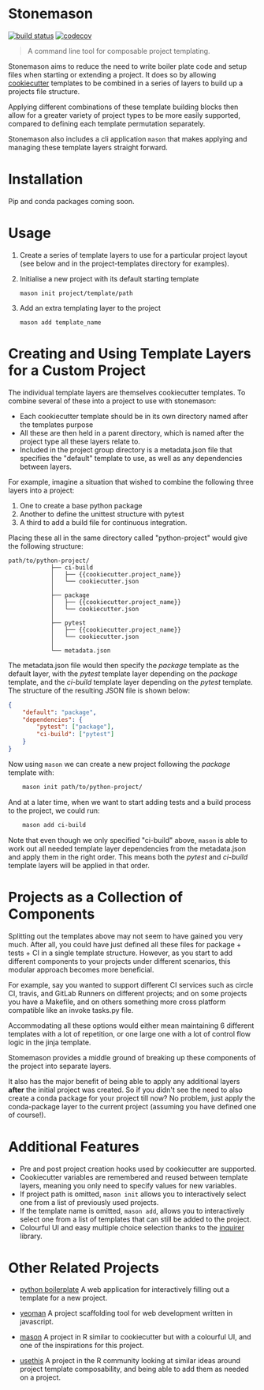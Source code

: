 # Stonemason

[![build status](http://img.shields.io/travis/MrKriss/stonemason/master.svg?style=flat)](https://travis-ci.org/MrKriss/stonemason) 
[![codecov](https://codecov.io/gh/MrKriss/stonemason/branch/master/graph/badge.svg)](https://codecov.io/gh/MrKriss/stonemason)

> A command line tool for composable project templating. 

Stonemason aims to reduce the need to write boiler plate code and setup files when starting or 
extending a project. It does so by allowing [cookiecutter](https://github.com/audreyr/cookiecutter) 
templates to be combined in a series of layers to build up a projects file structure.  

Applying different combinations of these template building blocks then allow for a greater variety of 
project types to be more easily supported, compared to defining each template permutation separately. 

Stonemason also includes a cli application `mason` that makes applying and managing these template 
layers straight forward.  

# Installation 

Pip and conda packages coming soon. 


# Usage 

1. Create a series of template layers to use for a particular project layout (see below and in the 
project-templates directory for examples).

2.  Initialise a new project with its default starting template

        mason init project/template/path

3.  Add an extra templating layer to the project

        mason add template_name


# Creating and Using Template Layers for a Custom Project

The individual template layers are themselves cookiecutter templates. To combine several of these 
into a project to use with stonemason:

* Each cookiecutter template should be in its own directory named after the templates purpose
* All these are then held in a parent directory, which is named after the project type all these 
layers relate to.
* Included in the project group directory is a metadata.json file that specifies the "default" 
  template to use, as well as any dependencies between layers.

For example, imagine a situation that wished to combine the following three layers into a project:

1. One to create a base python package
2. Another to define the unittest structure with pytest
3. A third to add a build file for continuous integration.

Placing these all in the same directory called "python-project" would give the following structure:

```
path/to/python-project/
            ├── ci-build
            │   ├── {{cookiecutter.project_name}}
            │   └── cookiecutter.json
            │ 
            ├── package
            │   ├── {{cookiecutter.project_name}}
            │   └── cookiecutter.json
            │  
            ├── pytest
            │   ├── {{cookiecutter.project_name}}
            │   └── cookiecutter.json
            │
            └── metadata.json
```

The metadata.json file would then specify the *package* template as the default layer, with the 
*pytest* template layer depending on the *package* template, and the *ci-build* template layer 
depending on the *pytest* template. The structure of the resulting JSON file is shown below: 

```json
{
    "default": "package", 
    "dependencies": {
        "pytest": ["package"], 
        "ci-build": ["pytest"]
    }
}
```

Now using `mason` we can create a new project following the *package* template with:

```bash
    mason init path/to/python-project/
```

And at a later time, when we want to start adding tests and a build process to the project, we 
could run: 

```bash
    mason add ci-build
```

Note that even though we only specified "ci-build" above, `mason` is able to work out all needed 
template layer dependencies from the metadata.json and apply them in the right order. This means
both the *pytest* and *ci-build* template layers will be applied in that order. 


# Projects as a Collection of Components

Splitting out the templates above may not seem to have gained you very much. After all, you 
could have just defined all these files for package + tests + CI in a single template structure. 
However, as you start to add different components to your projects under different scenarios, this 
modular approach becomes more beneficial.

For example, say you wanted to support different CI services such as circle CI, travis, and GitLab Runners
on different projects; and on some projects you have a Makefile, and on others something more cross 
platform compatible like an invoke tasks.py file. 

Accommodating all these options would either mean maintaining 6 different templates with a lot of 
repetition, or one large one with a lot of control flow logic in the jinja template. 

Stomemason provides a middle ground of breaking up these components of the project into separate layers. 

It also has the major benefit of being able to apply any additional layers **after** the initial 
project was created. So if you didn't see the need to also create a conda package for your project 
till now? No problem, just apply the conda-package layer to the current project (assuming you have 
defined one of course!).

# Additional Features

* Pre and post project creation hooks used by cookiecutter are supported.
* Cookiecutter variables are remembered and reused between template layers, meaning you only need 
to specify values for new variables. 
* If project path is omitted, `mason init` allows you to interactively select one from a list of previously
  used projects. 
* If the template name is omitted, `mason add`, allows you to interactively select one from a list 
of templates that can still be added to the project.  
* Colourful UI and easy multiple choice selection thanks to the [inquirer](https://github.com/magmax/python-inquirer)
library.
  

# Other Related Projects

* [python boilerplate](https://www.python-boilerplate.com) A web application for interactively filling 
out a template for a new project. 

* [yeoman](http://yeoman.io/) A project scaffolding tool for web development written in javascript. 

* [mason](https://github.com/metacran/mason) A project in R similar to cookiecutter but with a 
colourful UI, and one of the inspirations for this project. 

* [usethis](https://github.com/r-lib/usethis) A project in the R community looking at similar ideas 
around project template composability, and being able to add them as needed on a project. 

